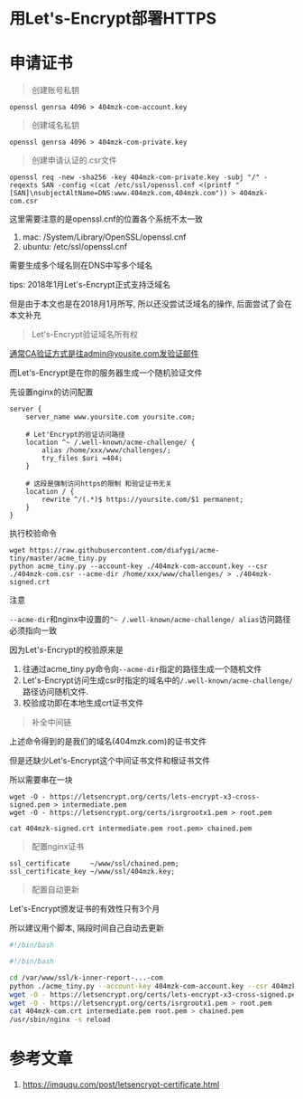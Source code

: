 # 用Let's-Encrypt部署HTTPS

# 申请证书

> 创建账号私钥

`openssl genrsa 4096 > 404mzk-com-account.key`

> 创建域名私钥

`openssl genrsa 4096 > 404mzk-com-private.key`

> 创建申请认证的.csr文件

`openssl req -new -sha256 -key 404mzk-com-private.key -subj "/" -reqexts SAN -config <(cat /etc/ssl/openssl.cnf <(printf "[SAN]\nsubjectAltName=DNS:www.404mzk.com,404mzk.com")) > 404mzk-com.csr`

这里需要注意的是openssl.cnf的位置各个系统不太一致

1. mac: /System/Library/OpenSSL/openssl.cnf
2. ubuntu: /etc/ssl/openssl.cnf

需要生成多个域名则在DNS中写多个域名

tips: 2018年1月Let's-Encrypt正式支持泛域名

但是由于本文也是在2018月1月所写, 所以还没尝试泛域名的操作, 后面尝试了会在本文补充

> Let's-Encrypt验证域名所有权

通常CA验证方式是往admin@yousite.com发验证邮件

而Let's-Encrypt是在你的服务器生成一个随机验证文件

先设置nginx的访问配置

```
server {
    server_name www.yoursite.com yoursite.com;

    # Let'Encrypt的验证访问路径
    location ^~ /.well-known/acme-challenge/ {
        alias /home/xxx/www/challenges/;
        try_files $uri =404;
    }
    
    # 这段是强制访问https的限制 和验证证书无关
    location / {
        rewrite ^/(.*)$ https://yoursite.com/$1 permanent;
    }
}
```

执行校验命令

```
wget https://raw.githubusercontent.com/diafygi/acme-tiny/master/acme_tiny.py
python acme_tiny.py --account-key ./404mzk-com-account.key --csr ./404mzk-com.csr --acme-dir /home/xxx/www/challenges/ > ./404mzk-signed.crt
```

注意

`--acme-dir`和nginx中设置的`^~ /.well-known/acme-challenge/ alias`访问路径必须指向一致

因为Let's-Encrypt的校验原来是

1. 往通过acme_tiny.py命令向`--acme-dir`指定的路径生成一个随机文件
2. Let's-Encrypt访问生成csr时指定的域名中的`/.well-known/acme-challenge/`路径访问随机文件.
3. 校验成功即在本地生成crt证书文件

> 补全中间链

上述命令得到的是我们的域名(404mzk.com)的证书文件

但是还缺少Let's-Encrypt这个中间证书文件和根证书文件

所以需要串在一块

```
wget -O - https://letsencrypt.org/certs/lets-encrypt-x3-cross-signed.pem > intermediate.pem
wget -O - https://letsencrypt.org/certs/isrgrootx1.pem > root.pem

cat 404mzk-signed.crt intermediate.pem root.pem> chained.pem

```

> 配置nginx证书

```shell
ssl_certificate     ~/www/ssl/chained.pem;
ssl_certificate_key ~/www/ssl/404mzk.key;
```

> 配置自动更新

Let's-Encrypt颁发证书的有效性只有3个月

所以建议用个脚本, 隔段时间自己自动去更新

```bash
#!/bin/bash

#!/bin/bash

cd /var/www/ssl/k-inner-report-...-com
python ./acme_tiny.py --account-key 404mzk-com-account.key --csr 404mzk-com.csr --acme-dir ./challenges/ > 404mzk-com.crt || exit
wget -O - https://letsencrypt.org/certs/lets-encrypt-x3-cross-signed.pem > intermediate.pem
wget -O - https://letsencrypt.org/certs/isrgrootx1.pem > root.pem
cat 404mzk-com.crt intermediate.pem root.pem > chained.pem
/usr/sbin/nginx -s reload
```


# 参考文章

1. https://imququ.com/post/letsencrypt-certificate.html